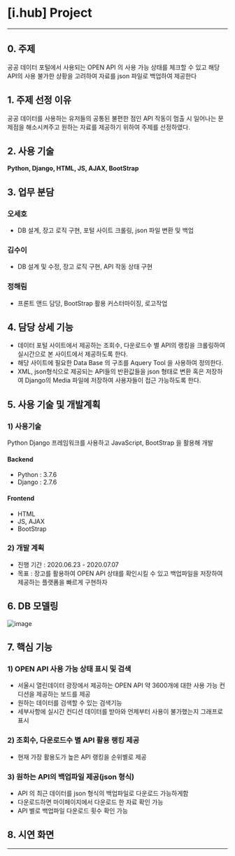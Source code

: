 # [i.hub] Project

---



## 0. 주제  

공공 데이터 포털에서 사용되는 OPEN API 의 사용 가능 상태를 체크할 수 있고 해당 API의 사용 불가한 상황을 고려하여 자료를 json 파일로 백업하여 제공한다



## 1. 주제 선정 이유

공공 데이터를 사용하는 유저들의 공통된 불편한 점인 API  작동이 멈출 시 일어나는 문제점을 해소시켜주고 원하는 자료를 제공하기 위하여 주제를 선정하였다.



## 2. 사용 기술 

**Python, Django, HTML, JS, AJAX, BootStrap**



## 3. 업무 분담 

### 오세호

- DB 설계, 장고 로직 구현, 포털 사이트 크롤링, json 파일 변환 및 백업

### 김수이

- DB 설계 및 수정, 장고 로직 구현, API 작동 상태 구현

### 정해림

- 프론트 앤드 담당, BootStrap 활용 커스터마이징, 로고작업



## 4. 담당 상세 기능

- 데이터 포털 사이트에서 제공하는 조회수, 다운로드수 별 API의 랭킹을 크롤링하여 실시간으로 본 사이트에서 제공하도록 한다.
- 해당 사이트에 필요한 Data Base 의 구조를 Aquery Tool 을 사용하여 정의한다.
- XML, json형식으로 제공되는 API들의 반환값들을 json 형태로 변환 혹은 저장하여 Django의 Media 파일에 저장하여 사용자들이 접근 가능하도록 한다.



## 5. 사용 기술 및 개발계획

### 1) 사용기술

Python Django 프레임워크를 사용하고 JavaScript, BootStrap 을 활용해 개발

#### Backend

- Python : 3.7.6
- Django : 2.7.6

#### Frontend

- HTML
- JS, AJAX
- BootStrap



### 2) 개발 계획

- 진행 기간 : 2020.06.23 - 2020.07.07
- 목표 : 장고를 활용하여 OPEN API 상태를 확인시킬 수 있고 백업파일을 저장하여 제공하는 플랫폼을 빠르게 구현하자



## 6. DB 모델링

![image](https://user-images.githubusercontent.com/58541635/87240121-bb2e7300-c451-11ea-8e35-22bdfc5eed51.png)



## 7. 핵심 기능

### 1) OPEN API 사용 가능 상태 표시 및 검색

- 서울시 열린데이터 광장에서 제공하는 OPEN API 약 3600개에 대한 사용 가능 컨디션을 제공하는 보드를 제공
- 원하는 데이터를 검색할 수 있는 검색기능
- 세부사항에 실시간 컨디션 데이터를 받아와 언제부터 사용이 불가했는지 그래프로 표시

### 2) 조회수, 다운로드수 별 API 활용 랭킹 제공

- 현재 가장 활용도가 높은 API 랭킹을 순위별로 제공

### 3) 원하는 API의 백업파일 제공(json 형식)

- API 의 최근 데이터를 json 형식의 백업파일로 다운로드 가능하게함
- 다운로드하면 마이페이지에서 다운로드 한 자료 확인 가능
- API 별로 백업파일 다운로드 횟수 확인 가능



## 8. 시연 화면

---

